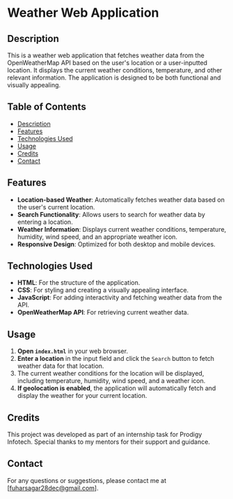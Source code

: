 # Weather Web Application

## Description
This is a weather web application that fetches weather data from the OpenWeatherMap API based on the user's location or a user-inputted location. It displays the current weather conditions, temperature, and other relevant information. The application is designed to be both functional and visually appealing.

## Table of Contents
- [Description](#description)
- [Features](#features)
- [Technologies Used](#technologies-used)
- [Usage](#usage)
- [Credits](#credits)
- [Contact](#contact)

## Features
- **Location-based Weather**: Automatically fetches weather data based on the user's current location.
- **Search Functionality**: Allows users to search for weather data by entering a location.
- **Weather Information**: Displays current weather conditions, temperature, humidity, wind speed, and an appropriate weather icon.
- **Responsive Design**: Optimized for both desktop and mobile devices.

## Technologies Used
- **HTML**: For the structure of the application.
- **CSS**: For styling and creating a visually appealing interface.
- **JavaScript**: For adding interactivity and fetching weather data from the API.
- **OpenWeatherMap API**: For retrieving current weather data.

## Usage
1. **Open `index.html`** in your web browser.
2. **Enter a location** in the input field and click the `Search` button to fetch weather data for that location.
3. The current weather conditions for the location will be displayed, including temperature, humidity, wind speed, and a weather icon.
4. **If geolocation is enabled**, the application will automatically fetch and display the weather for your current location.

## Credits
This project was developed as part of an internship task for Prodigy Infotech. Special thanks to my mentors for their support and guidance.

## Contact
For any questions or suggestions, please contact me at [fuharsagar28dec@gmail.com].
